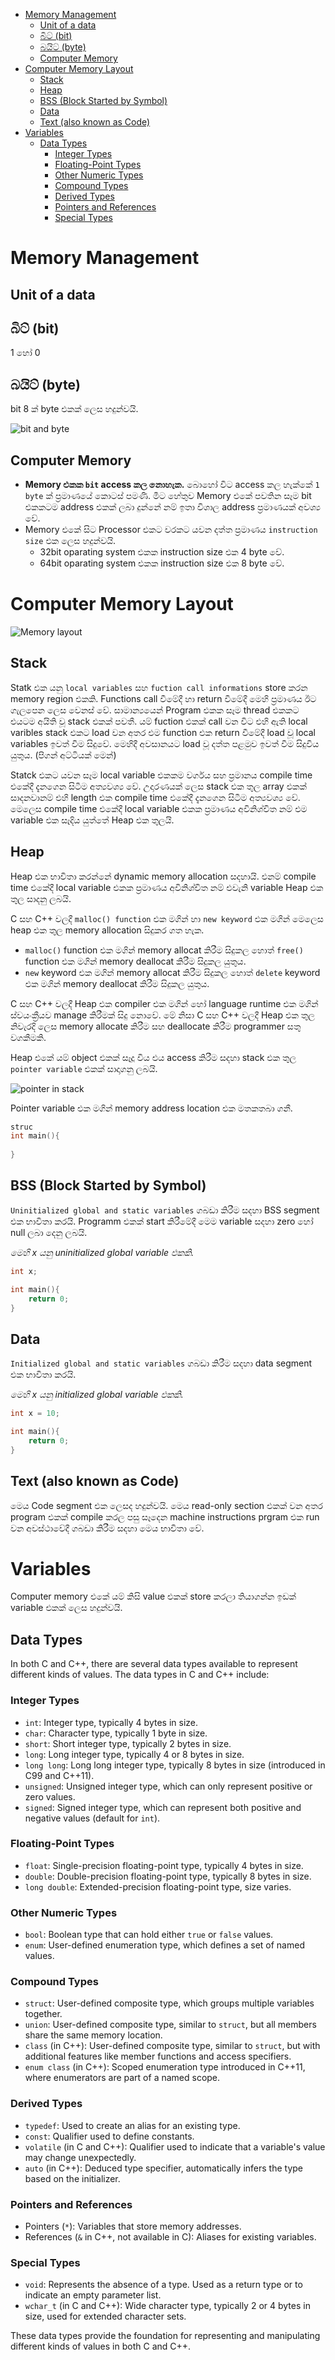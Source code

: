 - [Memory Management](#memory-management)
  - [Unit of a data](#unit-of-a-data)
  - [බිට් (bit)](#බිට්-bit)
  - [බයිට් (byte)](#බයිට්-byte)
  - [Computer Memory](#computer-memory)
- [Computer Memory Layout](#computer-memory-layout)
  - [Stack](#stack)
  - [Heap](#heap)
  - [BSS (Block Started by Symbol)](#bss-block-started-by-symbol)
  - [Data](#data)
  - [Text (also known as Code)](#text-also-known-as-code)
- [Variables](#variables)
  - [Data Types](#data-types)
    - [Integer Types](#integer-types)
    - [Floating-Point Types](#floating-point-types)
    - [Other Numeric Types](#other-numeric-types)
    - [Compound Types](#compound-types)
    - [Derived Types](#derived-types)
    - [Pointers and References](#pointers-and-references)
    - [Special Types](#special-types)


# Memory Management

## Unit of a data
## බිට් (bit)
1 හෝ 0

## බයිට් (byte)
bit 8 ක් byte එකක් ලෙස හදුන්වයි.

![bit and byte](./images/bit_n_byte.jpg)

## Computer Memory
- **Memory එකක `bit` access කල නොහැක.** බොහෝ විට access කල හැක්කේ `1 byte` ක් ප්‍රමාණයේ කොටස් පමණි. මීට හේතුව Memory එකේ පවතින සෑම bit එකකටම address එකක් ලබා දුන්නේ නම් ඉතා විශාල address ප්‍රමාණයක් අවශ්‍ය වේ.
- Memory එකේ සිට Processor එකට වරකට යවන දත්ත ප්‍රමාණය `instruction size` එක ලෙස හදුන්වයි.
  - 32bit oparating system එකක instruction size එක 4 byte වේ.
  - 64bit oparating system එකක instruction size එක 8 byte වේ.

# Computer Memory Layout
  
![Memory layout](./images/memory_layout.jpg)

## Stack
Statk එක යනු `local variables` සහ `fuction call informations` store කරන memory region එකකි. Functions call වීමේදී හා return වීමේදී මෙහි ප්‍රමාණය ඊට ගැලපෙන ලෙස වෙනස් වේ. සාමාන්‍යයෙන් Program එකක සෑම thread එකකට එයටම අයිති වූ stack එකක් පවතී. යම් fuction එකක් call වන විට එහි ඇති local varibles stack එකට load වන අතර එම function එක return වීමේදී load වූ local variables ඉවත් වීම සිදුවේ. මෙහිදී අවසානයට load වූ දත්ත පළමුව ඉවත් වීම සිදුවිය යුතුය. (පිගන් අට්ටියක් මෙන්)

Statck එකට යවන සෑම local variable එකකම වර්ගය සහ ප්‍රමානය compile time එකේදී දැනගෙන සිටීම අත්‍යවශ්‍ය වේ. උදාරණයක් ලෙස stack එක තුල array එකක් සාදනවානම් එහි length එක compile time එකේදී දැනගෙන සිටීම අත්‍යවශ්‍ය වේ. මෙලෙස compile time එකේදී local variable එකක ප්‍රමාණය අවිනිශ්චිත නම් එම variable එක සෑදිය යුත්තේ Heap එක තුලයි.

## Heap
Heap එක භාවිතා කරන්නේ dynamic memory allocation සදහායි. එනම් compile time එකේදී local variable එකක ප්‍රමාණය අවිනිශ්චිත නම් එවැනි variable Heap එක තුල සාදනු ලබයි.

C සහ C++ වලදී `malloc() function` එක මගින් හා `new keyword` එක මගින් මෙලෙස heap එක තුල memory allocation සිදුකර ගත හැක.
- `malloc()` function එක මගින් memory allocat කිරීම සිදුකල හොත් `free()` function එක මගින් memory deallocat කිරීම සිදුකල යුතුය.
- `new` keyword එක මගින් memory allocat කිරීම සිදුකල හොත් `delete` keyword එක මගින් memory deallocat කිරීම සිදුකල යුතුය.

C සහ C++ වලදී Heap එක compiler එක මගින් හෝ language runtime එක මගින් ස්වයංක්‍රීයව manage කිරීමක් සිදු නොවේ. මේ නිසා C සහ C++ වලදී Heap එක තුල නිවැරදි ලෙස memory allocate කිරීම සහ deallocate කිරීම programmer සතු වගකීමකි.

Heap එකේ යම් object එකක් සෑදූ විය එය access කිරීම සදහා stack එක තුල `pointer variable` එකක් සාදාගනු ලබයි. 

![pointer in stack](./images/ptr_in_stack.jpg)

Pointer variable එක මගින් memory address location එක මතකතබා ගනී.
```cpp
struc
int main(){
    
}
```

## BSS (Block Started by Symbol)
`Uninitialized global and static variables` ගබඩා කිරීම සදහා BSS segment එක භාවිතා කරයි. Programm එකක් start කිරීමේදී මෙම variable සදහා zero හෝ null ලබා දෙනු ලබයි.

*මෙහි x යනු uninitialized global variable එකකි.*
```c
int x;

int main(){
    return 0;
}
```

## Data
`Initialized global and static variables` ගබඩා කිරීම සදහා data segment එක භාවිතා කරයි.

*මෙහි x යනු initialized global variable එකකි.*
```c
int x = 10;

int main(){
    return 0;
}
```

## Text (also known as Code)
මෙය Code segment එක ලෙසද හදුන්වයි. මෙය read-only section එකක් වන අතර program එකක් compile කරල පසු සෑදෙන machine instructions prgram එක run වන අවස්ථාවේදී ගබඩා කිරීම සදහා මෙය භාවිතා වේ.

# Variables

Computer memory එකේ යම් කිසි value එකක් store කරලා තියාගන්න ඉඩක් variable එකක් ලෙස හදුන්වයි.

## Data Types
In both C and C++, there are several data types available to represent different kinds of values. The data types in C and C++ include:

### Integer Types
   - `int`: Integer type, typically 4 bytes in size.
   - `char`: Character type, typically 1 byte in size.
   - `short`: Short integer type, typically 2 bytes in size.
   - `long`: Long integer type, typically 4 or 8 bytes in size.
   - `long long`: Long long integer type, typically 8 bytes in size (introduced in C99 and C++11).
   - `unsigned`: Unsigned integer type, which can only represent positive or zero values.
   - `signed`: Signed integer type, which can represent both positive and negative values (default for `int`).

### Floating-Point Types
   - `float`: Single-precision floating-point type, typically 4 bytes in size.
   - `double`: Double-precision floating-point type, typically 8 bytes in size.
   - `long double`: Extended-precision floating-point type, size varies.

### Other Numeric Types
   - `bool`: Boolean type that can hold either `true` or `false` values.
   - `enum`: User-defined enumeration type, which defines a set of named values.

### Compound Types
   - `struct`: User-defined composite type, which groups multiple variables together.
   - `union`: User-defined composite type, similar to `struct`, but all members share the same memory location.
   - `class` (in C++): User-defined composite type, similar to `struct`, but with additional features like member functions and access specifiers.
   - `enum class` (in C++): Scoped enumeration type introduced in C++11, where enumerators are part of a named scope.

### Derived Types
   - `typedef`: Used to create an alias for an existing type.
   - `const`: Qualifier used to define constants.
   - `volatile` (in C and C++): Qualifier used to indicate that a variable's value may change unexpectedly.
   - `auto` (in C++): Deduced type specifier, automatically infers the type based on the initializer.

### Pointers and References
   - Pointers (`*`): Variables that store memory addresses.
   - References (`&` in C++, not available in C): Aliases for existing variables.

### Special Types
   - `void`: Represents the absence of a type. Used as a return type or to indicate an empty parameter list.
   - `wchar_t` (in C and C++): Wide character type, typically 2 or 4 bytes in size, used for extended character sets.

These data types provide the foundation for representing and manipulating different kinds of values in both C and C++.


